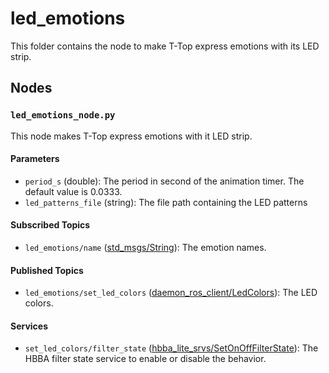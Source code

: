# led_emotions

This folder contains the node to make T-Top express emotions with its LED strip.

## Nodes

### `led_emotions_node.py`

This node makes T-Top express emotions with it LED strip.

#### Parameters

- `period_s` (double): The period in second of the animation timer. The default value is 0.0333.
- `led_patterns_file` (string): The file path containing the LED patterns

#### Subscribed Topics

- `led_emotions/name` ([std_msgs/String](http://docs.ros.org/en/noetic/api/std_msgs/html/msg/String.html)): The emotion names.

#### Published Topics

- `led_emotions/set_led_colors` ([daemon_ros_client/LedColors](../../daemon_ros_client/msg/LedColors.msg)): The LED colors.

#### Services

- `set_led_colors/filter_state` ([hbba_lite_srvs/SetOnOffFilterState](../../utils/hbba_lite/hbba_lite_srvs/srv/SetOnOffFilterState.srv)): The HBBA filter
  state service to enable or disable the behavior.
